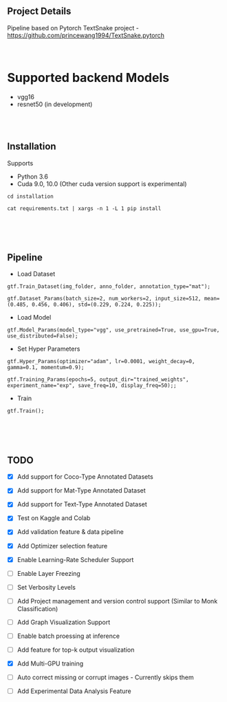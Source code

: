 ## Project Details
Pipeline based on Pytorch TextSnake project - https://github.com/princewang1994/TextSnake.pytorch
<br />
<br />
<br />

# Supported backend Models
  - vgg16
  - resnet50 (in development)
  
  
   

<br />
<br />


## Installation

Supports 
- Python 3.6
- Cuda 9.0, 10.0 (Other cuda version support is experimental)
    
`cd installation`

`cat requirements.txt | xargs -n 1 -L 1 pip install`

<br />
<br />
<br />


## Pipeline

- Load Dataset

`gtf.Train_Dataset(img_folder, anno_folder, annotation_type="mat");`

`gtf.Dataset_Params(batch_size=2, num_workers=2, input_size=512, mean=(0.485, 0.456, 0.406), std=(0.229, 0.224, 0.225));`

- Load Model

`gtf.Model_Params(model_type="vgg", use_pretrained=True, use_gpu=True, use_distributed=False);`

- Set Hyper Parameters

`gtf.Hyper_Params(optimizer="adam", lr=0.0001, weight_decay=0, gamma=0.1, momentum=0.9);`

`gtf.Training_Params(epochs=5, output_dir="trained_weights", experiment_name="exp", save_freq=10, display_freq=50);;`

- Train

`gtf.Train();`



<br />
<br />
<br />

## TODO

- [x] Add support for Coco-Type Annotated Datasets
- [x] Add support for Mat-Type Annotated Dataset
- [x] Add support for Text-Type Annotated Dataset
- [x] Test on Kaggle and Colab 
- [x] Add validation feature & data pipeline
- [x] Add Optimizer selection feature
- [x] Enable Learning-Rate Scheduler Support
- [ ] Enable Layer Freezing
- [ ] Set Verbosity Levels
- [ ] Add Project management and version control support (Similar to Monk Classification)
- [ ] Add Graph Visualization Support
- [ ] Enable batch proessing at inference
- [ ] Add feature for top-k output visualization
- [x] Add Multi-GPU training
- [ ] Auto correct missing or corrupt images - Currently skips them
- [ ] Add Experimental Data Analysis Feature


<br />
<br />
<br />
